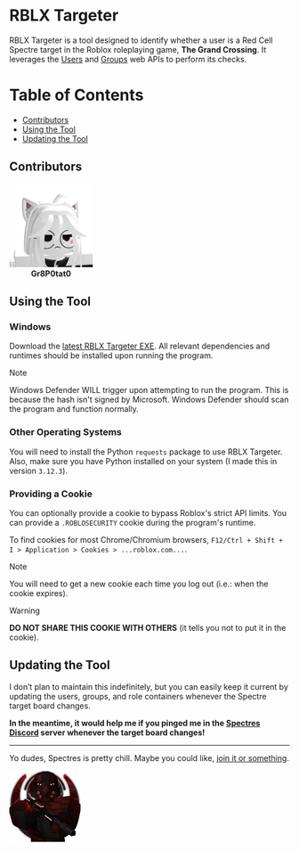 # RBLX Targeter

RBLX Targeter is a tool designed to identify whether a user is a Red Cell Spectre target in the Roblox roleplaying game, **The Grand Crossing**. It leverages the [Users](https://users.roblox.com/docs/index.html) and [Groups](https://groups.roblox.com/docs/index.html) web APIs to perform its checks.

# Table of Contents

- [Contributors](#contributors)
- [Using the Tool](#using-the-tool)
- [Updating the Tool](#updating-the-tool)

## Contributors

<div style="display: inline-block; text-align: center;">
  <a href="https://www.roblox.com/users/291119265/profile">
    <img src="media/images/Gr8P0tat0.png" alt="Gr8P0tat0 Profile Icon">
  </a>
  <br>
  <strong>Gr8P0tat0</strong>
</div>

## Using the Tool

### Windows

Download the [latest RBLX Targeter EXE](https://github.com/Gr8Potato/RBLX-Targeter/releases). All relevant dependencies and runtimes should be installed upon running the program.
> [!NOTE]
> Windows Defender WILL trigger upon attempting to run the program. This is because the hash isn't signed by Microsoft. Windows Defender should scan the program and function normally.

### Other Operating Systems

You will need to install the Python `requests` package to use RBLX Targeter. Also, make sure you have Python installed on your system (I made this in version `3.12.3`).

### Providing a Cookie

You can optionally provide a cookie to bypass Roblox's strict API limits. You can provide a `.ROBLOSECURITY` cookie during the program's runtime.

To find cookies for most Chrome/Chromium browsers, `F12/Ctrl + Shift + I > Application > Cookies > ...roblox.com...`.

> [!NOTE]
> You will need to get a new cookie each time you log out (i.e.: when the cookie expires).

> [!WARNING]  
> **DO NOT SHARE THIS COOKIE WITH OTHERS** (it tells you not to put it in the cookie).

## Updating the Tool

I don’t plan to maintain this indefinitely, but you can easily keep it current by updating the users, groups, and role containers whenever the Spectre target board changes.

**In the meantime, it would help me if you pinged me in the [Spectres Discord](https://discord.gg/zkXy3HbTKZ) server whenever the target board changes!**

---

Yo dudes, Spectres is pretty chill. Maybe you could like, [join it or something](https://discord.gg/zkXy3HbTKZ).

[![Red Cell Spectre Icon](media/images/red-cell-spectre.png)](https://www.roblox.com/groups/4236314/Red-Cell-Spectres)
